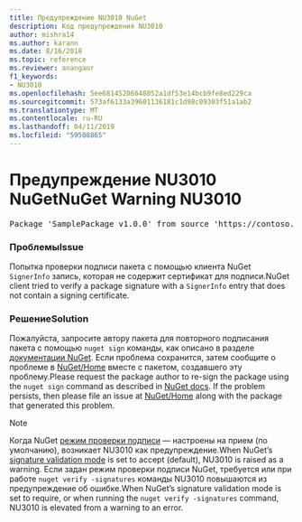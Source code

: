 ```yaml
---
title: Предупреждение NU3010 NuGet
description: Код предупреждения NU3010
author: mishra14
ms.author: karann
ms.date: 8/16/2018
ms.topic: reference
ms.reviewer: anangaur
f1_keywords:
- NU3010
ms.openlocfilehash: 5ee68145206648052a1df53e14bcb9fe8ed229ca
ms.sourcegitcommit: 573af6133a39601136181c1d98c09303f51a1ab2
ms.translationtype: MT
ms.contentlocale: ru-RU
ms.lasthandoff: 04/11/2019
ms.locfileid: "59508865"
---
```

# <a name="nuget-warning-nu3010"></a><span data-ttu-id="1f4cc-103">Предупреждение NU3010 NuGet</span><span class="sxs-lookup"><span data-stu-id="1f4cc-103">NuGet Warning NU3010</span></span>

<pre>Package 'SamplePackage v1.0.0' from source 'https://contoso.com/index.json': The primary signature does not have a signing certificate.</pre>

### <a name="issue"></a><span data-ttu-id="1f4cc-104">Проблемы</span><span class="sxs-lookup"><span data-stu-id="1f4cc-104">Issue</span></span>

<span data-ttu-id="1f4cc-105">Попытка проверки подписи пакета с помощью клиента NuGet `SignerInfo` запись, которая не содержит сертификат для подписи.</span><span class="sxs-lookup"><span data-stu-id="1f4cc-105">NuGet client tried to verify a package signature with a `SignerInfo` entry that does not contain a signing certificate.</span></span>


### <a name="solution"></a><span data-ttu-id="1f4cc-106">Решение</span><span class="sxs-lookup"><span data-stu-id="1f4cc-106">Solution</span></span>

<span data-ttu-id="1f4cc-107">Пожалуйста, запросите автору пакета для повторного подписания пакета с помощью `nuget sign` команды, как описано в разделе [документации NuGet](https://docs.microsoft.com/en-us/nuget/create-packages/sign-a-package). Если проблема сохранится, затем сообщите о проблеме в [NuGet/Home](https://github.com/NuGet/Home/issues) вместе с пакетом, создавшего эту проблему.</span><span class="sxs-lookup"><span data-stu-id="1f4cc-107">Please request the package author to re-sign the package using the `nuget sign` command as described in [NuGet docs](https://docs.microsoft.com/en-us/nuget/create-packages/sign-a-package). If the problem persists, then please file an issue at [NuGet/Home](https://github.com/NuGet/Home/issues) along with the package that generated this problem.</span></span>


> [!Note]
> <span data-ttu-id="1f4cc-108">Когда NuGet [режим проверки подписи](https://docs.microsoft.com/en-us/nuget/consume-packages/installing-signed-packages#configure-package-signature-requirements) — настроены на прием (по умолчанию), возникает NU3010 как предупреждение.</span><span class="sxs-lookup"><span data-stu-id="1f4cc-108">When NuGet’s [signature validation mode](https://docs.microsoft.com/en-us/nuget/consume-packages/installing-signed-packages#configure-package-signature-requirements) is set to accept (default), NU3010 is raised as a warning.</span></span> <span data-ttu-id="1f4cc-109">Если задан режим проверки подписи NuGet, требуется или при работе `nuget verify -signatures` команды NU3010 повышаются из предупреждение об ошибке.</span><span class="sxs-lookup"><span data-stu-id="1f4cc-109">When NuGet’s signature validation mode is set to require, or when running the `nuget verify -signatures` command, NU3010 is elevated from a warning to an error.</span></span> 